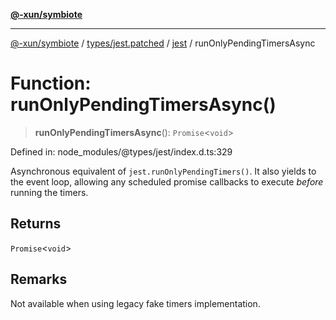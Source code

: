 [**@-xun/symbiote**](../../../../../README.md)

***

[@-xun/symbiote](../../../../../README.md) / [types/jest.patched](../../../README.md) / [jest](../README.md) / runOnlyPendingTimersAsync

# Function: runOnlyPendingTimersAsync()

> **runOnlyPendingTimersAsync**(): `Promise`\<`void`\>

Defined in: node\_modules/@types/jest/index.d.ts:329

Asynchronous equivalent of `jest.runOnlyPendingTimers()`. It also yields to the event loop,
allowing any scheduled promise callbacks to execute _before_ running the timers.

## Returns

`Promise`\<`void`\>

## Remarks

Not available when using legacy fake timers implementation.
